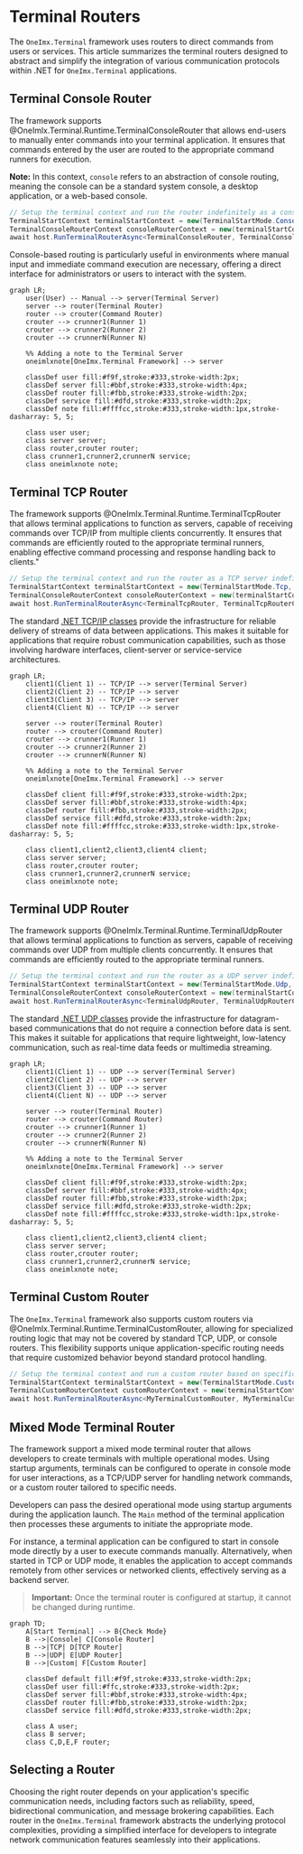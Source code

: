 # Terminal Routers
The `OneImx.Terminal` framework uses routers to direct commands from users or services. This article summarizes the terminal routers designed to abstract and simplify the integration of various communication protocols within .NET for `OneImx.Terminal` applications.

## Terminal Console Router
The framework supports @OneImlx.Terminal.Runtime.TerminalConsoleRouter that allows end-users to manually enter commands into your terminal application. It ensures that commands entered by the user are routed to the appropriate command runners for execution.

**Note:** In this context, `console` refers to an abstraction of console routing, meaning the console can be a standard system console, a desktop application, or a web-based console.

```csharp
// Setup the terminal context and run the router indefinitely as a console.
TerminalStartContext terminalStartContext = new(TerminalStartMode.Console, terminalTokenSource.Token, commandTokenSource.Token);
TerminalConsoleRouterContext consoleRouterContext = new(terminalStartContext);
await host.RunTerminalRouterAsync<TerminalConsoleRouter, TerminalConsoleRouterContext>(consoleRouterContext);
```

Console-based routing is particularly useful in environments where manual input and immediate command execution are necessary, offering a direct interface for administrators or users to interact with the system.

```mermaid
graph LR;
    user(User) -- Manual --> server(Terminal Server)
    server --> router(Terminal Router)
    router --> crouter(Command Router)
    crouter --> crunner1(Runner 1)
    crouter --> crunner2(Runner 2)
    crouter --> crunnerN(Runner N)
    
    %% Adding a note to the Terminal Server
    oneimlxnote[OneImx.Terminal Framework] --> server

    classDef user fill:#f9f,stroke:#333,stroke-width:2px;
    classDef server fill:#bbf,stroke:#333,stroke-width:4px;
    classDef router fill:#fbb,stroke:#333,stroke-width:2px;
    classDef service fill:#dfd,stroke:#333,stroke-width:2px;
    classDef note fill:#ffffcc,stroke:#333,stroke-width:1px,stroke-dasharray: 5, 5;

    class user user;
    class server server;
    class router,crouter router;
    class crunner1,crunner2,crunnerN service;
    class oneimlxnote note;
```

## Terminal TCP Router
The framework supports @OneImlx.Terminal.Runtime.TerminalTcpRouter that allows terminal applications to function as servers, capable of receiving commands over TCP/IP from multiple clients concurrently. It ensures that commands are efficiently routed to the appropriate terminal runners, enabling effective command processing and response handling back to clients."

```csharp
// Setup the terminal context and run the router as a TCP server indefinitely
TerminalStartContext terminalStartContext = new(TerminalStartMode.Tcp, terminalTokenSource.Token, commandTokenSource.Token);
TerminalConsoleRouterContext consoleRouterContext = new(terminalStartContext);
await host.RunTerminalRouterAsync<TerminalTcpRouter, TerminalTcpRouterContext>(consoleRouterContext);
```

The standard [.NET TCP/IP classes](https://learn.microsoft.com/en-us/dotnet/fundamentals/networking/sockets/tcp-classes) provide the infrastructure for reliable delivery of streams of data between applications. This makes it suitable for applications that require robust communication capabilities, such as those involving hardware interfaces, client-server or service-service architectures.

```mermaid
graph LR;
    client1(Client 1) -- TCP/IP --> server(Terminal Server)
    client2(Client 2) -- TCP/IP --> server
    client3(Client 3) -- TCP/IP --> server
    client4(Client N) -- TCP/IP --> server

    server --> router(Terminal Router)
    router --> crouter(Command Router)
    crouter --> crunner1(Runner 1)
    crouter --> crunner2(Runner 2)
    crouter --> crunnerN(Runner N)

    %% Adding a note to the Terminal Server
    oneimlxnote[OneImx.Terminal Framework] --> server
    
    classDef client fill:#f9f,stroke:#333,stroke-width:2px;
    classDef server fill:#bbf,stroke:#333,stroke-width:4px;
    classDef router fill:#fbb,stroke:#333,stroke-width:2px;
    classDef service fill:#dfd,stroke:#333,stroke-width:2px;
    classDef note fill:#ffffcc,stroke:#333,stroke-width:1px,stroke-dasharray: 5, 5;

    class client1,client2,client3,client4 client;
    class server server;
    class router,crouter router;
    class crunner1,crunner2,crunnerN service;
    class oneimlxnote note;
```

## Terminal UDP Router
The framework supports @OneImlx.Terminal.Runtime.TerminalUdpRouter that allows terminal applications to function as servers, capable of receiving commands over UDP from multiple clients concurrently. It ensures that commands are efficiently routed to the appropriate terminal runners.

```csharp
// Setup the terminal context and run the router as a UDP server indefinitely
TerminalStartContext terminalStartContext = new(TerminalStartMode.Udp, terminalTokenSource.Token, commandTokenSource.Token);
TerminalConsoleRouterContext consoleRouterContext = new(terminalStartContext);
await host.RunTerminalRouterAsync<TerminalUdpRouter, TerminalUdpRouterContext>(consoleRouterContext);
```

The standard [.NET UDP classes](https://learn.microsoft.com/en-us/dotnet/framework/network-programming/using-udp-services) provide the infrastructure for datagram-based communications that do not require a connection before data is sent. This makes it suitable for applications that require lightweight, low-latency communication, such as real-time data feeds or multimedia streaming.

```mermaid
graph LR;
    client1(Client 1) -- UDP --> server(Terminal Server)
    client2(Client 2) -- UDP --> server
    client3(Client 3) -- UDP --> server
    client4(Client N) -- UDP --> server

    server --> router(Terminal Router)
    router --> crouter(Command Router)
    crouter --> crunner1(Runner 1)
    crouter --> crunner2(Runner 2)
    crouter --> crunnerN(Runner N)

    %% Adding a note to the Terminal Server
    oneimlxnote[OneImx.Terminal Framework] --> server
    
    classDef client fill:#f9f,stroke:#333,stroke-width:2px;
    classDef server fill:#bbf,stroke:#333,stroke-width:4px;
    classDef router fill:#fbb,stroke:#333,stroke-width:2px;
    classDef service fill:#dfd,stroke:#333,stroke-width:2px;
    classDef note fill:#ffffcc,stroke:#333,stroke-width:1px,stroke-dasharray: 5, 5;

    class client1,client2,client3,client4 client;
    class server server;
    class router,crouter router;
    class crunner1,crunner2,crunnerN service;
    class oneimlxnote note;
```

## Terminal Custom Router
The `OneImx.Terminal` framework also supports custom routers via @OneImlx.Terminal.Runtime.TerminalCustomRouter, allowing for specialized routing logic that may not be covered by standard TCP, UDP, or console routers. This flexibility supports unique application-specific routing needs that require customized behavior beyond standard protocol handling.

```csharp
// Setup the terminal context and run a custom router based on specific requirements
TerminalStartContext terminalStartContext = new(TerminalStartMode.Custom, terminalTokenSource.Token, commandTokenSource.Token);
TerminalCustomRouterContext customRouterContext = new(terminalStartContext);
await host.RunTerminalRouterAsync<MyTerminalCustomRouter, MyTerminalCustomRouterContext>(customRouterContext);
```

## Mixed Mode Terminal Router
The framework support a mixed mode terminal router that allows developers to create terminals with multiple operational modes. Using startup arguments, terminals can be configured to operate in console mode for user interactions, as a TCP/UDP server for handling network commands, or a custom router tailored to specific needs.

Developers can pass the desired operational mode using startup arguments during the application launch. The `Main` method of the terminal application then processes these arguments to initiate the appropriate mode.

For instance, a terminal application can be configured to start in console mode directly by a user to execute commands manually. Alternatively, when started in TCP or UDP mode, it enables the application to accept commands remotely from other services or networked clients, effectively serving as a backend server.

> **Important:** Once the terminal router is configured at startup, it cannot be changed during runtime.

```mermaid
graph TD;
    A[Start Terminal] --> B{Check Mode}
    B -->|Console| C[Console Router]
    B -->|TCP| D[TCP Router]
    B -->|UDP| E[UDP Router]
    B -->|Custom| F[Custom Router]

    classDef default fill:#f9f,stroke:#333,stroke-width:2px;
    classDef user fill:#ffc,stroke:#333,stroke-width:2px;
    classDef server fill:#bbf,stroke:#333,stroke-width:4px;
    classDef router fill:#fbb,stroke:#333,stroke-width:2px;
    classDef service fill:#dfd,stroke:#333,stroke-width:2px;

    class A user;
    class B server;
    class C,D,E,F router;
```

## Selecting a Router
Choosing the right router depends on your application's specific communication needs, including factors such as reliability, speed, bidirectional communication, and message brokering capabilities. Each router in the `OneImx.Terminal` framework abstracts the underlying protocol complexities, providing a simplified interface for developers to integrate network communication features seamlessly into their applications.